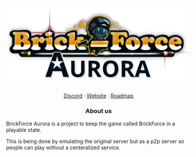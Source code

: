 <p align="center">
    <img src="../images/TemporaryLogo512px.png" alt="Logo">
</p>

<p align="center">
  <p align="center">
    <br />
    <a href="https://discord.brickforce-aurora.de">Discord</a>
    ·
    <a href="https://brickforce-aurora.de">Website</a>
    ·
    <a href="https://roadmap.brickforce-aurora.de">Roadmap</a>
  </p>
</p>

<h3 align="center">
    About us
</h3>
BrickForce Aurora is a project to keep the game called BrickForce in a playable state.

This is being done by emulating the original server but as a p2p server so people can play without a centeralized service.

